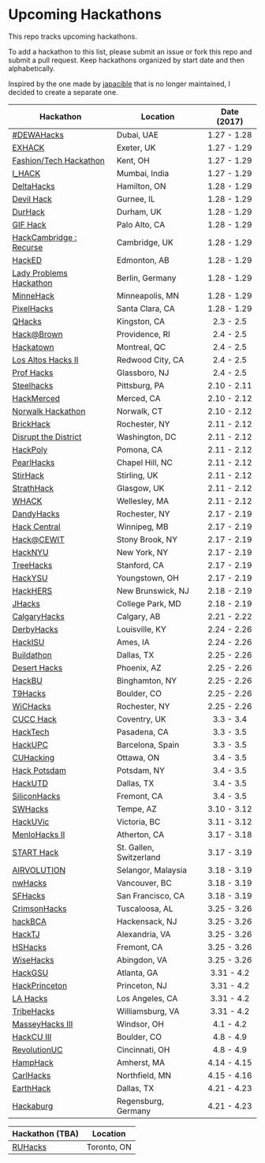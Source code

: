Upcoming Hackathons
===================

This repo tracks upcoming hackathons.

To add a hackathon to this list, please submit an issue or fork this repo and submit a pull request. Keep hackathons organized by start date and then alphabetically.

Inspired by the one made by [japacible](https://github.com/japacible/Hackathon-Calendar) that is no longer maintained, I decided to create a separate one.

| Hackathon                                                | Location        | Date (2017)            |
| -------------------------------------------------------------- |-------------  | :---------------------:|
| [#DEWAHacks](http://dewahacks.eventbrite.com) | Dubai, UAE | 1.27 - 1.28 |
| [EXHACK](http://exeterentrepreneurs.com/exhack/) | Exeter, UK | 1.27 - 1.29 |
| [Fashion/Tech Hackathon](http://www.fashiontechhackathon.com/) | Kent, OH | 1.27 - 1.29 |
| [I_HACK](http://www.venturesity.com/challenge/id/387) | Mumbai, India | 1.27 - 1.29 |
| [DeltaHacks](http://deltahacks.com/) | Hamilton, ON | 1.28 - 1.29 |
| [Devil Hack](http://www.warrentownshiphs.portal.rschooltoday.com/page/3938) | Gurnee, IL | 1.28 - 1.29 |
| [DurHack](http://durhack.com) | Durham, UK | 1.28 - 1.29 |
| [GIF Hack](https://www.eventbrite.com/e/gif-hack-tickets-29466354660) | Palo Alto, CA | 1.28 - 1.29 |
| [HackCambridge : Recurse](https://hackcambridge.com) | Cambridge, UK | 1.28 - 1.29 |
| [HackED](http://hacked.compeclub.com/) | Edmonton, AB | 1.28 - 1.29 |
| [Lady Problems Hackathon](https://www.eventbrite.com/e/lady-problems-hackathon-berlin-tickets-28517835614) | Berlin, Germany | 1.28 - 1.29 |
| [MinneHack](http://minnehack.io/) | Minneapolis, MN | 1.28 - 1.29 |
| [PixelHacks](http://tinyurl.com/pixelhacks-apply) | Santa Clara, CA | 1.28 - 1.29 |
| [QHacks](http://qhacks.io/) | Kingston, CA | 2.3 - 2.5 |
| [Hack@Brown](https://2017.hackatbrown.org) | Providence, RI | 2.4 - 2.5 |
| [Hackatown](https://hackatown.io/) | Montreal, QC | 2.4 - 2.5 |
| [Los Altos Hacks II](http://www.losaltoshacks.com/) | Redwood City, CA | 2.4 - 2.5 |
| [Prof Hacks](http://profhacks.com/) | Glassboro, NJ | 2.4 - 2.5 |
| [Steelhacks](http://steelhacks.com) | Pittsburg, PA | 2.10 - 2.11 |
| [HackMerced](https://hackmerced.com/) | Merced, CA | 2.10 - 2.12 |
| [Norwalk Hackathon](https://www.eventbrite.com/e/norwalk-hackathon-tickets-29726778595?aff=es2) | Norwalk, CT | 2.10 - 2.12 |
| [BrickHack](https://brickhack.io/) | Rochester, NY | 2.11 - 2.12 |
| [Disrupt the District](http://www.disruptdc.io/) | Washington, DC | 2.11 - 2.12 |
| [HackPoly](http://www.hackpoly.com/) | Pomona, CA | 2.11 - 2.12 |
| [PearlHacks](http://pearlhacks.com) | Chapel Hill, NC | 2.11 - 2.12 |
| [StirHack](http://succ.cs.stir.ac.uk/stirhack/) | Stirling, UK | 2.11 - 2.12 |
| [StrathHack](https://hack.strathtech.co.uk) | Glasgow, UK | 2.11 - 2.12 |
| [WHACK](http://wellesleyhacks.org) | Wellesley, MA | 2.11 - 2.12 |
| [DandyHacks](http://www.dandyhacks.org/) | Rochester, NY | 2.17 - 2.19 |
| [Hack Central](http://hackcentral.ca/) | Winnipeg, MB | 2.17 - 2.19 |
| [Hack@CEWIT](http://www.cewit.org/hack/) | Stony Brook, NY | 2.17 - 2.19 |
| [HackNYU](http://hacknyu.org/) | New York, NY | 2.17 - 2.19 |
| [TreeHacks](http://www.treehacks.com) | Stanford, CA | 2.17 - 2.19 |
| [HackYSU](http://hackysu.com) | Youngstown, OH | 2.17 - 2.19 |
| [HackHERS](http://hackhers.us) | New Brunswick, NJ | 2.18 - 2.19 |
| [JHacks](http://jhacksumd.com) | College Park, MD | 2.18 - 2.19 |
| [CalgaryHacks](http://calgaryhacks.com/) | Calgary, AB | 2.21 - 2.22 |
| [DerbyHacks](http://derbyhacks.io/) | Louisville, KY | 2.24 - 2.26 |
| [HackISU](http://hackisu.org) | Ames, IA | 2.24 - 2.26 |
| [Buildathon](http://hackdfw.com/buildathon/) | Dallas, TX | 2.25 - 2.26 |
| [Desert Hacks](http://www.deserthacks.org/) | Phoenix, AZ | 2.25 - 2.26 |
| [HackBU](http://hackbu.org/2017s/) | Binghamton, NY | 2.25 - 2.26 |
| [T9Hacks](http://www.t9hacks.org/) | Boulder, CO | 2.25 - 2.26 |
| [WiCHacks](http://wic-hacks.rit.edu/) | Rochester, NY | 2.25 - 2.26 |
| [CUCC Hack](http://cucomputerclub.com?page_id=66) | Coventry, UK | 3.3 - 3.4 |
| [HackTech](http://hacktech.io/) | Pasadena, CA | 3.3 - 3.5 |
| [HackUPC](https://hackupc.com) | Barcelona, Spain | 3.3 - 3.5 |
| [CUHacking](http://cuhacking.com/) | Ottawa, ON | 3.4 - 3.5 |
| [Hack Potsdam](http://hackpotsdam.com/) | Potsdam, NY | 3.4 - 3.5 |
| [HackUTD](http://hackutd.co) | Dallas, TX | 3.4 - 3.5 |
| [SiliconHacks](http://siliconhacks.com/) | Fremont, CA | 3.4 - 3.5 |
| [SWHacks](http://swhacks.org) | Tempe, AZ | 3.10 - 3.12 |
| [HackUVic](http://hackuvic.com) | Victoria, BC | 3.11 - 3.12 |
| [MenloHacks II](https://menlohacks.com) | Atherton, CA | 3.17 - 3.18 |
| [START Hack](http://starthack.ch) | St. Gallen, Switzerland | 3.17 - 3.19 |
| [AIRVOLUTION](http://airvolution.airasia.com) | Selangor, Malaysia | 3.18 - 3.19 |
| [nwHacks](https://www.nwhacks.io/) | Vancouver, BC | 3.18 - 3.19 |
| [SFHacks](http://sfhacks.io) | San Francisco, CA | 3.18 - 3.19 |
| [CrimsonHacks](http://crimsonhacks.com/) | Tuscaloosa, AL | 3.25 - 3.26 |
| [hackBCA](http://www.hackbca.com/) | Hackensack, NJ | 3.25 - 3.26 |
| [HackTJ](https://hacktj.org/) | Alexandria, VA | 3.25 - 3.26 |
| [HSHacks](http://www.hshacks.com/) | Fremont, CA | 3.25 - 3.26 |
| [WiseHacks](http://wisehacks.swcenter.edu/) | Abingdon, VA | 3.25 - 3.26 |
| [HackGSU](http://hackgsu.com/) | Atlanta, GA | 3.31 - 4.2 |
| [HackPrinceton](https://hackprinceton.com) | Princeton, NJ | 3.31 - 4.2 |
| [LA Hacks](https://lahacks.com) | Los Angeles, CA | 3.31 - 4.2 |
| [TribeHacks](http://www.tribehacks.com/) | Williamsburg, VA | 3.31 - 4.2 |
| [MasseyHacks III](https://masseyhacks.ca) | Windsor, OH | 4.1 - 4.2 |
| [HackCU III](https://2017.hackcu.org/) | Boulder, CO | 4.8 - 4.9 |
| [RevolutionUC](https://revolutionuc.com) | Cincinnati, OH | 4.8 - 4.9 |
| [HampHack](http://hamphack.hampshire.edu) | Amherst, MA | 4.14 - 4.15 |
| [CarlHacks](https://carlhacks.com) | Northfield, MN | 4.15 - 4.16 |
| [EarthHack](http://hackdfw.com/earthack/) | Dallas, TX | 4.21 - 4.23 |
| [Hackaburg](http://www.hackaburg.de) | Regensburg, Germany | 4.21 - 4.23 |

| Hackathon (TBA)                                             | Location            |
| -------------------------------------------------------------- |-------------  |
| [RUHacks](http://www.ruhacks.com) | Toronto, ON |
